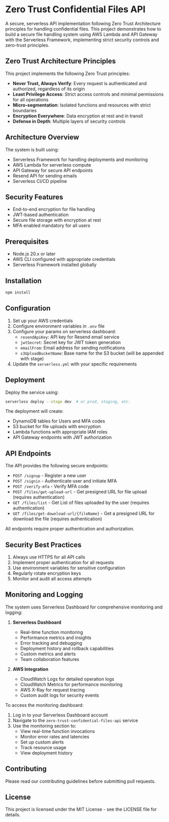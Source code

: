 # Zero Trust Confidential Files API

A secure, serverless API implementation following Zero Trust Architecture principles for handling confidential files. This project demonstrates how to build a secure file handling system using AWS Lambda and API Gateway with the Serverless Framework, implementing strict security controls and zero-trust principles.

## Zero Trust Architecture Principles

This project implements the following Zero Trust principles:

- **Never Trust, Always Verify**: Every request is authenticated and authorized, regardless of its origin
- **Least Privilege Access**: Strict access controls and minimal permissions for all operations
- **Micro-segmentation**: Isolated functions and resources with strict boundaries
- **Encryption Everywhere**: Data encryption at rest and in transit
- **Defense in Depth**: Multiple layers of security controls

## Architecture Overview

The system is built using:
- Serverless Framework for handling deployments and monitoring
- AWS Lambda for serverless compute
- API Gateway for secure API endpoints
- Resend API for sending emails 
- Serverless CI/CD pipeline

## Security Features

- End-to-end encryption for file handling
- JWT-based authentication
- Secure file storage with encryption at rest
- MFA enabled mandatory for all users

## Prerequisites

- Node.js 20.x or later
- AWS CLI configured with appropriate credentials
- Serverless Framework installed globally

## Installation

```bash
npm install
```

## Configuration

1. Set up your AWS credentials
2. Configure environment variables in `.env` file
3. Configure your params on serverless dashboard:
   - `resendApiKey`: API key for Resend email service
   - `jwtSecret`: Secret key for JWT token generation
   - `emailFrom`: Email address for sending notifications
   - `s3UploadBucketName`: Base name for the S3 bucket (will be appended with stage)
4. Update the `serverless.yml` with your specific requirements

## Deployment

Deploy the service using:

```bash
serverless deploy --stage dev  # or prod, staging, etc.
```

The deployment will create:
- DynamoDB tables for Users and MFA codes
- S3 bucket for file uploads with encryption
- Lambda functions with appropriate IAM roles
- API Gateway endpoints with JWT authorization

## API Endpoints

The API provides the following secure endpoints:

- `POST /signup` - Register a new user
- `POST /signin` - Authenticate user and initiate MFA
- `POST /verify-mfa` - Verify MFA code
- `POST /files/get-upload-url` - Get presigned URL for file upload (requires authentication)
- `GET /files/list` - Get List of files uploaded by the user (requires authentication)
- `GET /files/get-download-url/{fileName}` - Get a presigned URL for download the file (requires authentication)

All endpoints require proper authentication and authorization.

## Security Best Practices

1. Always use HTTPS for all API calls
2. Implement proper authentication for all requests
3. Use environment variables for sensitive configuration
4. Regularly rotate encryption keys
5. Monitor and audit all access attempts

## Monitoring and Logging

The system uses Serverless Dashboard for comprehensive monitoring and logging:

1. **Serverless Dashboard**
   - Real-time function monitoring
   - Performance metrics and insights
   - Error tracking and debugging
   - Deployment history and rollback capabilities
   - Custom metrics and alerts
   - Team collaboration features

2. **AWS Integration**
   - CloudWatch Logs for detailed operation logs
   - CloudWatch Metrics for performance monitoring
   - AWS X-Ray for request tracing
   - Custom audit logs for security events

To access the monitoring dashboard:
1. Log in to your Serverless Dashboard account
2. Navigate to the `zero-trust-confidential-files-api` service
3. Use the monitoring section to:
   - View real-time function invocations
   - Monitor error rates and latencies
   - Set up custom alerts
   - Track resource usage
   - View deployment history

## Contributing

Please read our contributing guidelines before submitting pull requests.

## License

This project is licensed under the MIT License - see the LICENSE file for details.
